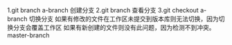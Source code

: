 1.git branch a-branch 创建分支
2.git branch	查看分支
3.git checkout a-branch	切换分支
如果有修改的文件在工作区未提交到版本库则无法切换，因为切换分支会覆盖工作区
如果有新创建的文件则没有此问题，因为检测不到冲突。
master-branch
